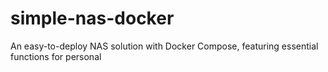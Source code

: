 # simple-nas-docker
An easy-to-deploy NAS solution with Docker Compose, featuring essential functions for personal
